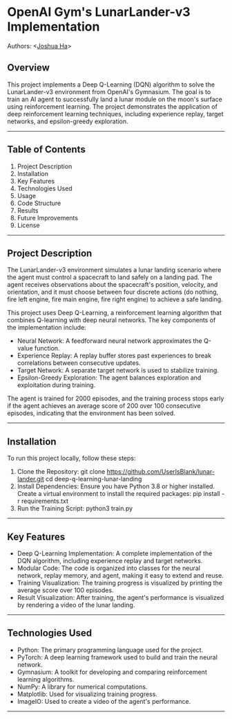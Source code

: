 #  OpenAI Gym's LunarLander-v3 Implementation
Authors: \<[Joshua Ha](https://github.com/UserIsBlank)\>

## Overview

This project implements a Deep Q-Learning (DQN) algorithm to solve the LunarLander-v3 environment from OpenAI's Gymnasium. The goal is to train an AI agent to successfully land a lunar module on the moon's surface using reinforcement learning. The project demonstrates the application of deep reinforcement learning techniques, including experience replay, target networks, and epsilon-greedy exploration.

---

## Table of Contents

1. Project Description
2. Installation
3. Key Features
4. Technologies Used
5. Usage
6. Code Structure
7. Results
8. Future Improvements
9. License

---

## Project Description

The LunarLander-v3 environment simulates a lunar landing scenario where the agent must control a spacecraft to land safely on a landing pad. The agent receives observations about the spacecraft's position, velocity, and orientation, and it must choose between four discrete actions (do nothing, fire left engine, fire main engine, fire right engine) to achieve a safe landing.

This project uses Deep Q-Learning, a reinforcement learning algorithm that combines Q-learning with deep neural networks. The key components of the implementation include:

- Neural Network: A feedforward neural network approximates the Q-value function.
- Experience Replay: A replay buffer stores past experiences to break correlations between consecutive updates.
- Target Network: A separate target network is used to stabilize training.
- Epsilon-Greedy Exploration: The agent balances exploration and exploitation during training.

The agent is trained for 2000 episodes, and the training process stops early if the agent achieves an average score of 200 over 100 consecutive episodes, indicating that the environment has been solved.

---

## Installation

To run this project locally, follow these steps:

1. Clone the Repository:
  git clone https://github.com/UserIsBlank/lunar-lander.git
  cd deep-q-learning-lunar-landing
2. Install Dependencies:
Ensure you have Python 3.8 or higher installed. Create a virtual environment to install the required packages:
  pip install -r requirements.txt
3. Run the Training Script:
  python3 train.py

---

## Key Features

- Deep Q-Learning Implementation: A complete implementation of the DQN algorithm, including experience replay and target networks.
- Modular Code: The code is organized into classes for the neural network, replay memory, and agent, making it easy to extend and reuse.
- Training Visualization: The training progress is visualized by printing the average score over 100 episodes.
- Result Visualization: After training, the agent's performance is visualized by rendering a video of the lunar landing.

---

## Technologies Used

- Python: The primary programming language used for the project.
- PyTorch: A deep learning framework used to build and train the neural network.
- Gymnasium: A toolkit for developing and comparing reinforcement learning algorithms.
- NumPy: A library for numerical computations.
- Matplotlib: Used for visualizing training progress.
- ImageIO: Used to create a video of the agent's performance.

---


